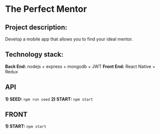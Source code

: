 # The Perfect Mentor

## Project description:

Develop a mobile app that allows you to find your ideal mentor.

## Technology stack:

**Back End:** nodejs + express + mongodb + JWT
**Front End:** React Native + Redux

## API

**1) SEED:** `npm run seed`
**2) START:** `npm start`

## FRONT

**1) START:** `npm start`
